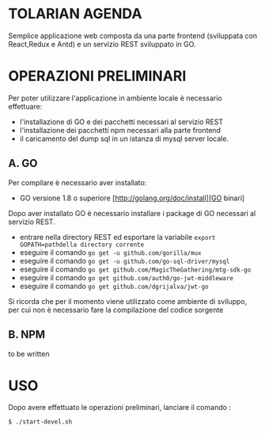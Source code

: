 TOLARIAN AGENDA
=================

Semplice applicazione web composta da una parte frontend (sviluppata con React,Redux e Antd) e un servizio REST sviluppato in GO.


OPERAZIONI PRELIMINARI
======================

Per poter utilizzare l'applicazione in ambiente locale è necessario effettuare:
* l'installazione di GO e dei pacchetti necessari al servizio REST
* l'installazione dei pacchetti npm necessari alla parte frontend
* il caricamento del dump sql in un istanza di mysql server locale.

A. GO
-----
Per compilare è necessario aver installato:
* GO versione 1.8 o superiore [http://golang.org/doc/install][GO binari]

[GO binari]: http://golang.org/doc/install

Dopo aver installato GO è necessario installare i package di GO necessari al servizio REST.
* entrare nella directory REST ed esportare la variabile 
`export GOPATH=pathdella directory corrente`
* eseguire il comando `go get -u github.com/gorilla/mux`
* eseguire il comando `go get -u github.com/go-sql-driver/mysql`
* eseguire il comando `go get github.com/MagicTheGathering/mtg-sdk-go`
* eseguire il comando `go get github.com/auth0/go-jwt-middleware`
* eseguire il comando `go get github.com/dgrijalva/jwt-go `

Si ricorda che per il momento viene utilizzato come ambiente di sviluppo, per cui non è necessario fare la compilazione del codice sorgente

B. NPM
------
to be written

USO
===

Dopo avere effettuato le operazioni preliminari, lanciare il comando :

`
$ ./start-devel.sh
`


